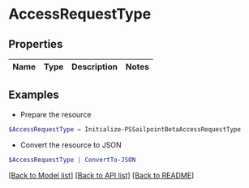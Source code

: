 # AccessRequestType
## Properties

Name | Type | Description | Notes
------------ | ------------- | ------------- | -------------

## Examples

- Prepare the resource
```powershell
$AccessRequestType = Initialize-PSSailpointBetaAccessRequestType 
```

- Convert the resource to JSON
```powershell
$AccessRequestType | ConvertTo-JSON
```

[[Back to Model list]](../README.md#documentation-for-models) [[Back to API list]](../README.md#documentation-for-api-endpoints) [[Back to README]](../README.md)

